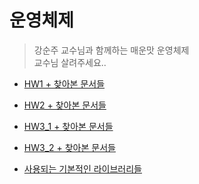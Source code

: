 # 운영체제
> 강순주 교수님과 함께하는 매운맛 운영체제  
> 교수님 살려주세요..

* [HW1 + 찾아본 문서들](https://github.com/kei01138/os/blob/master/HW1/HW1.StackQueue.md)

* [HW2 + 찾아본 문서들](https://github.com/kei01138/os/blob/master/HW2/HW2.MyshellProgram.md)

* [HW3_1 + 찾아본 문서들](https://github.com/kei01138/os/blob/master/HW3_1/HW3_1.pthread.md)

* [HW3_2 + 찾아본 문서들](https://github.com/kei01138/os/blob/master/HW3_2/HW3_2.MatrixMultiplicationPerfromTime.md)


* [사용되는 기본적인 라이브러리들](https://github.com/kei01138/os/blob/master/code.intro_for_os)